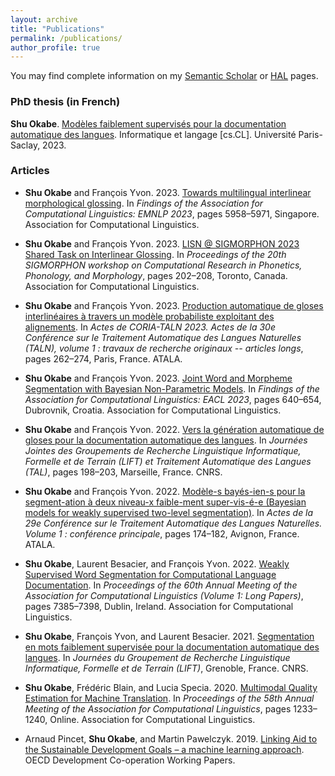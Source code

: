 ```yaml
---
layout: archive
title: "Publications"
permalink: /publications/
author_profile: true
---
```

You may find complete information on my [Semantic Scholar](https://www.semanticscholar.org/author/Shu-Okabe/11712793) or [HAL](https://hal.science/search/index/q/*/authIdHal_s/shu-okabe) pages.


### PhD thesis (in French)
**Shu Okabe**. [Modèles faiblement supervisés pour la documentation automatique des langues](https://theses.hal.science/tel-04453579). Informatique et langage \[cs.CL\]. Université Paris-Saclay, 2023.

### Articles
- **Shu Okabe** and François Yvon. 2023. [Towards multilingual interlinear morphological glossing](https://aclanthology.org/2023.findings-emnlp.396/). In *Findings of the Association for Computational Linguistics: EMNLP 2023*, pages 5958–5971, Singapore. Association for Computational Linguistics.
 - **Shu Okabe** and François Yvon. 2023. [LISN @ SIGMORPHON 2023 Shared Task on Interlinear Glossing](https://aclanthology.org/2023.sigmorphon-1.21/). In *Proceedings of the 20th SIGMORPHON workshop on Computational Research in Phonetics, Phonology, and Morphology*, pages 202–208, Toronto, Canada. Association for Computational Linguistics.
 - **Shu Okabe** and François Yvon. 2023. [Production automatique de gloses interlinéaires à travers un modèle probabiliste exploitant des alignements](https://aclanthology.org/2023.jeptalnrecital-long.20/). In *Actes de CORIA-TALN 2023. Actes de la 30e Conférence sur le Traitement Automatique des Langues Naturelles (TALN), volume 1 : travaux de recherche originaux -- articles longs*, pages 262–274, Paris, France. ATALA.
 - **Shu Okabe** and François Yvon. 2023. [Joint Word and Morpheme Segmentation with Bayesian Non-Parametric Models](https://aclanthology.org/2023.findings-eacl.48/). In *Findings of the Association for Computational Linguistics: EACL 2023*, pages 640–654, Dubrovnik, Croatia. Association for Computational Linguistics.
 - **Shu Okabe** and François Yvon. 2022. [Vers la génération automatique de gloses pour la documentation automatique des langues](https://hal.science/hal-03846843v1). In *Journées Jointes des Groupements de Recherche Linguistique Informatique, Formelle et de Terrain (LIFT) et Traitement Automatique des Langues (TAL)*, pages 198–203, Marseille, France. CNRS.
 - **Shu Okabe** and François Yvon. 2022. [Modèle-s bayés-ien-s pour la segment-ation à deux niveau-x faible-ment super-vis-é-e (Bayesian models for weakly supervised two-level segmentation)](https://aclanthology.org/2022.jeptalnrecital-taln.17/). In *Actes de la 29e Conférence sur le Traitement Automatique des Langues Naturelles. Volume 1 : conférence principale*, pages 174–182, Avignon, France. ATALA.
 - **Shu Okabe**, Laurent Besacier, and François Yvon. 2022. [Weakly Supervised Word Segmentation for Computational Language Documentation](https://aclanthology.org/2022.acl-long.510/). In *Proceedings of the 60th Annual Meeting of the Association for Computational Linguistics (Volume 1: Long Papers)*, pages 7385–7398, Dublin, Ireland. Association for Computational Linguistics.
- **Shu Okabe**, François Yvon, and Laurent Besacier. 2021. [Segmentation en mots faiblement supervisée pour la documentation automatique des langues](https://hal.science/hal-03477475v1). In *Journées du Groupement de Recherche Linguistique Informatique, Formelle et de Terrain (LIFT)*, Grenoble, France. CNRS.

- **Shu Okabe**, Frédéric Blain, and Lucia Specia. 2020. [Multimodal Quality Estimation for Machine Translation](https://aclanthology.org/2020.acl-main.114/). In *Proceedings of the 58th Annual Meeting of the Association for Computational Linguistics*, pages 1233–1240, Online. Association for Computational Linguistics.
- Arnaud Pincet, **Shu Okabe**, and Martin Pawelczyk. 2019. [Linking Aid to the Sustainable Development Goals – a machine learning approach](https://doi.org/10.1787/4bdaeb8c-en). OECD Development Co-operation Working Papers.

<!-- {% if author.googlescholar %}
  You can also find my articles on <u><a href="{{author.googlescholar}}">my Google Scholar profile</a>.</u>
{% endif %}

{% include base_path %}

{% for post in site.publications reversed %}
  {% include archive-single.html %}
{% endfor %} -->
